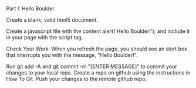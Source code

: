 Part I: Hello Boulder

Create a blank, valid html5 document.

Create a javascript file with the content alert('Hello Boulder!'); and include it in your page with the script tag.

Check Your Work: When you refresh the page, you should see an alert box that interrupts you with the message, "Hello Boulder!".

Run git add -A and git commit -m "[ENTER MESSAGE]" to commit your changes to your local repo.
Create a repo on github using the instructions in How To Git. Push your changes to the remote github repo.